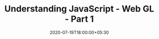 ---
title: Understanding JavaScript - Web GL - Part 1
date: "2020-07-19T18:00:00+05:30"
template: "post"
draft: true
slug: "understanding-javascript-web-gl-part1"
category: "JavaScript"
tags:
  - "Understanding JavaScript"
  - "Web GL"
  - "Graphics in JS"
  - "Frontend"
description: "In this post we will be exploring more about WEb GL Basics. Web GL is the library used in JavaScript to view or create High GraPhics application on Browser. We can develop even games using JavaScipt that can be accessed using a Browser!"
socialImage: "/media/image-2.jpg"
---